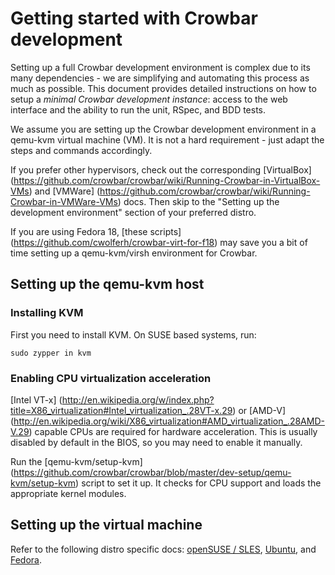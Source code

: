 # Getting started with Crowbar development

Setting up a full Crowbar development environment is complex due to its many
dependencies - we are simplifying and automating this process as much as
possible. This document provides detailed instructions on how to setup a
_minimal Crowbar development instance_: access to the web interface and the
ability to run the unit, RSpec, and BDD tests.

We assume you are setting up the Crowbar development environment in a qemu-kvm
virtual machine (VM). It is not a hard requirement - just adapt the steps and
commands accordingly.

If you prefer other hypervisors, check out the corresponding [VirtualBox]
(https://github.com/crowbar/crowbar/wiki/Running-Crowbar-in-VirtualBox-VMs) and
[VMWare]
(https://github.com/crowbar/crowbar/wiki/Running-Crowbar-in-VMWare-VMs) docs.
Then skip to the "Setting up the development environment" section of your
preferred distro.

If you are using Fedora 18, [these scripts]
(https://github.com/cwolferh/crowbar-virt-for-f18) may save you a bit of time
setting up a qemu-kvm/virsh environment for Crowbar.

## Setting up the qemu-kvm host

### Installing KVM

First you need to install KVM. On SUSE based systems, run:

    sudo zypper in kvm

### Enabling CPU virtualization acceleration

[Intel VT-x]
(http://en.wikipedia.org/w/index.php?title=X86_virtualization#Intel_virtualization_.28VT-x.29)
or [AMD-V]
(http://en.wikipedia.org/wiki/X86_virtualization#AMD_virtualization_.28AMD-V.29)
capable CPUs are required for hardware acceleration. This is usually disabled
by default in the BIOS, so you may need to enable it manually.

Run the [qemu-kvm/setup-kvm]
(https://github.com/crowbar/crowbar/blob/master/dev-setup/qemu-kvm/setup-kvm)
script to set it up. It checks for CPU support and loads the appropriate kernel
modules.

## Setting up the virtual machine

Refer to the following distro specific docs: [openSUSE / SLES](dev-vm-SUSE.md),
[Ubuntu](dev-vm-Ubuntu.md), and [Fedora](dev-vm-Fedora.md).
